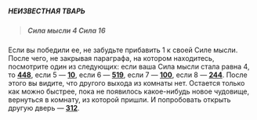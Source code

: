 ##### НЕИЗВЕСТНАЯ ТВАРЬ

> ##### Сила мысли 4 Сила 16

Если вы победили ее, не забудьте прибавить 1 к своей Силе мысли. После чего, не закрывая параграфа, на котором находитесь, посмотрите один из следующих: если ваша Сила мысли стала равна 4, то [**448**](#n_448), если 5 — [**10**](#n_10), если 6 — [**519**](#n_519), если 7 — [**100**](#n_100), если 8 — [**244**](#n_244). После этого вы видите, что другого выхода из комнаты нет. Остается только как можно быстрее, пока не появилось какое-нибудь новое чудовище, вернуться в комнату, из которой пришли. И попробовать открыть другую дверь — [**312**](#n_312).


